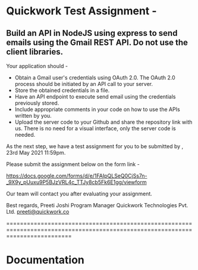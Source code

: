 



# Quickwork Test Assignment -

## Build an API in NodeJS using express to send emails using the Gmail REST API. Do not use the client libraries.

Your application should -

- Obtain a Gmail user's credentials using OAuth 2.0. The OAuth 2.0 process should be initiated by an API call to your server.
- Store the obtained credentials in a file.
- Have an API endpoint to execute send email using the credentials previously stored.
- Include appropriate comments in your code on how to use the APIs written by you.
- Upload the server code to your Github and share the repository link with us. There is no need for a visual interface, only the server code is needed.

As the next step, we have a test assignment for you to be submitted by , 23rd May 2021 11:59pm.

Please submit the assignment below on the form link -

https://docs.google.com/forms/d/e/1FAIpQLSeQ0CjSs7n-_9X9y_pUuxu9P5BJzVRL4c_TTJy8cb5Fk6E1gg/viewform

Our team will contact you after evaluating your assignment.

Best regards,
Preeti Joshi
Program Manager
Quickwork Technologies Pvt. Ltd.
preeti@quickwork.co

===============================================================================================================================
# Documentation
